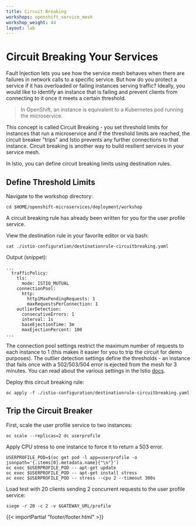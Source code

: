 ```yaml
---
title: Circuit Breaking
workshops: openshift_service_mesh
workshop_weight: 44
layout: lab
---
```


# Circuit Breaking Your Services

Fault Injection lets you see how the service mesh behaves when there are failures in network calls to a specific service.  But how do you protect a service if it has overloaded or failing instances serving traffic?  Ideally, you would like to identify an instance that is failing and prevent clients from connecting to it once it meets a certain threshold.

> In OpenShift, an instance is equivalent to a Kubernetes pod running the microservice.

This concept is called Circuit Breaking - you set threshold limits for instances that run a microservice and if the threshold limits are reached, the circuit breaker "trips" and Istio prevents any further connections to that instance.  Circuit breaking is another way to build resilient services in your service mesh.

In Istio, you can define circuit breaking limits using destination rules.

## Define Threshold Limits

Navigate to the workshop directory:
```
cd $HOME/openshift-microservices/deployment/workshop
```

A circuit breaking rule has already been written for you for the user profile service.

View the destination rule in your favorite editor or via bash:
```
cat ./istio-configuration/destinationrule-circuitbreaking.yaml
```

Output (snippet):
```
...
  trafficPolicy:
    tls:
      mode: ISTIO_MUTUAL
    connectionPool:
      http:
        http1MaxPendingRequests: 1
        maxRequestsPerConnection: 1
    outlierDetection:
      consecutiveErrors: 1
      interval: 1s
      baseEjectionTime: 3m
      maxEjectionPercent: 100
...
```

The connection pool settings restrict the maximum number of requests to each instance to 1 (this makes it easier for you to trip the circuit for demo purposes).  The outlier detection settings define the thresholds - an instance that fails once with a 502/503/504 error is ejected from the mesh for 3 minutes.  You can read about the various settings in the Istio [docs][1].

Deploy this circuit breaking rule:
```
oc apply -f ./istio-configuration/destinationrule-circuitbreaking.yaml
```

## Trip the Circuit Breaker

First, scale the user profile service to two instances:
```
oc scale --replicas=2 dc userprofile
```

Apply CPU stress to one instance to force it to return a 503 error.
```
USERPROFILE_POD=$(oc get pod -l app=userprofile -o jsonpath='{.items[0].metadata.name}{"\n"}')
oc exec $USERPROFILE_POD -- apt-get update
oc exec $USERPROFILE_POD -- apt-get install stress
oc exec $USERPROFILE_POD -- stress --cpu 2 --timeout 300s
```

Load test with 20 clients sending 2 concurrent requests to the user profile service:
```
siege -r 20 -c 2 -v $GATEWAY_URL/profile
```



[1]: https://istio.io/docs/reference/config/networking/destination-rule/#OutlierDetection

{{< importPartial "footer/footer.html" >}}